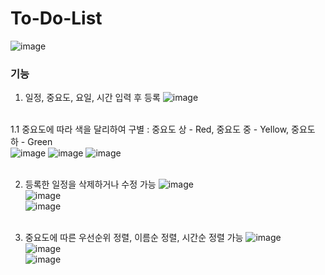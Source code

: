 # To-Do-List
![image](https://github.com/DigitalBard/To-Do-List/assets/103251717/be822b3b-1ef3-4145-a996-0a525505508e)


### 기능
1. 일정, 중요도, 요일, 시간 입력 후 등록
![image](https://github.com/DigitalBard/To-Do-List/assets/103251717/3130ad62-c3c5-4fc5-9920-400f81302629)
<br><br>

1.1 중요도에 따라 색을 달리하여 구별 : 중요도 상 - Red, 중요도 중 - Yellow, 중요도 하 - Green
<br>
![image](https://github.com/DigitalBard/To-Do-List/assets/103251717/b291203a-4f75-478b-a6d3-c5a001e23d48)
![image](https://github.com/DigitalBard/To-Do-List/assets/103251717/8bd1a99e-e62e-4b38-af8e-560eb18d46c2)
![image](https://github.com/DigitalBard/To-Do-List/assets/103251717/b710de4a-b6fb-4c25-8f65-0372d0b14901)
<br><br>

2. 등록한 일정을 삭제하거나 수정 가능
![image](https://github.com/DigitalBard/To-Do-List/assets/103251717/b3649d5a-3346-4939-8ddb-4ba7cebb05e8)<br>
![image](https://github.com/DigitalBard/To-Do-List/assets/103251717/cf793ea6-04d0-4cca-a593-a02e015fb4db)<br>
![image](https://github.com/DigitalBard/To-Do-List/assets/103251717/92669ad2-230e-4c1a-ba75-9bd1a981dcb9)
<br><br>

3. 중요도에 따른 우선순위 정렬, 이름순 정렬, 시간순 정렬 가능
![image](https://github.com/DigitalBard/To-Do-List/assets/103251717/dfd4b5d8-858d-41f6-ac21-7d5c5357fee8)<br>
![image](https://github.com/DigitalBard/To-Do-List/assets/103251717/6e828200-f350-4361-9c32-177b1a4681eb)<br>
![image](https://github.com/DigitalBard/To-Do-List/assets/103251717/18c9406d-5fd7-48e3-8f65-177896a6169e)



